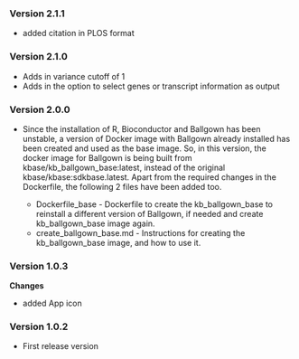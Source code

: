 ### Version 2.1.1
- added citation in PLOS format

### Version 2.1.0

- Adds in variance cutoff of 1
- Adds in the option to select genes or transcript information as output

### Version 2.0.0
- Since the installation of R, Bioconductor and Ballgown has been unstable, a version of Docker image
with Ballgown already installed has been created and used as the base image. So, in this version,
the docker image for Ballgown is being built from kbase/kb_ballgown_base:latest, instead of the original
kbase/kbase:sdkbase.latest. Apart from the required changes in the Dockerfile, the following 2 files have
been added too.

    - Dockerfile_base - Dockerfile to create the kb_ballgown_base to reinstall a different version of
                        Ballgown, if needed and create kb_ballgown_base image again.
    - create_ballgown_base.md - Instructions for creating the kb_ballgown_base image, and how to use it.

### Version 1.0.3
__Changes__
- added App icon

### Version 1.0.2
- First release version
